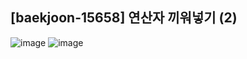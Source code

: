 ## [baekjoon-15658] 연산자 끼워넣기 (2)

![image](https://user-images.githubusercontent.com/22045163/94247356-f708ad00-ff57-11ea-8e85-dc5e856be0e6.png)
![image](https://user-images.githubusercontent.com/22045163/94247386-01c34200-ff58-11ea-9521-114e42703429.png)
